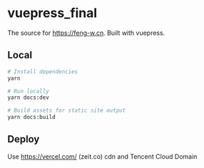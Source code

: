 # vuepress_final

The source for https://feng-w.cn. Built with vuepress.

## Local

```sh
# Install dependencies
yarn

# Run locally
yarn docs:dev

# Build assets for static site output
yarn docs:build
```

## Deploy

Use https://vercel.com/ (zeit.co) cdn and Tencent Cloud Domain
